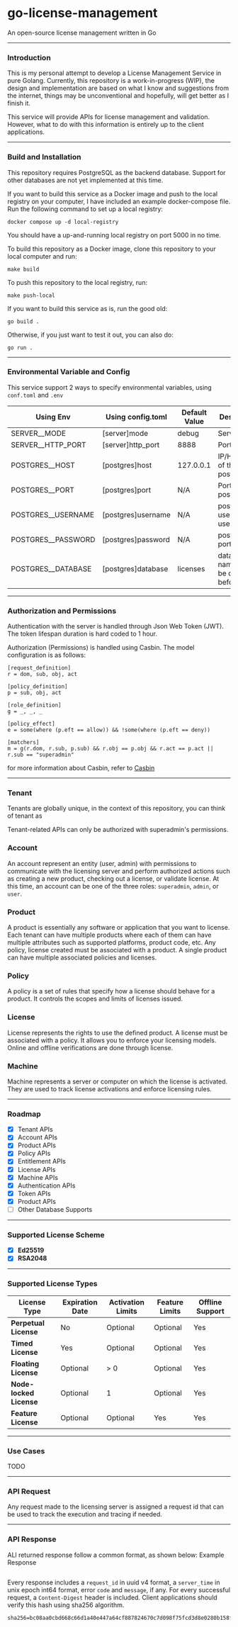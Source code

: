 # go-license-management
An open-source license management written in Go 

---
### Introduction
This is my personal attempt to develop a License Management Service in pure Golang.
Currently, this repository is a work-in-progress (WIP), the design and implementation are based on what I know and suggestions from the internet,
things may be unconventional and hopefully, will get better as I finish it.

This service will provide APIs for license management and validation. 
However, what to do with this information is entirely up to the client applications.

---
### Build and Installation
This repository requires PostgreSQL as the backend database. 
Support for other databases are not yet implemented at this time.

If you want to build this service as a Docker image and push to the local registry on your computer,
I have included an example docker-compose file. Run the following command to set up a local registry:
```shell
docker compose up -d local-registry
```
You should have a up-and-running local registry on port 5000 in no time.

To build this repository as a Docker image, clone this repository to your local computer and run:
```shell
make build
```

To push this repository to the local registry, run:
```shell
make push-local
```

If you want to build this service as is, run the good old:
```shell
go build .
```

Otherwise, if you just want to test it out, you can also do:
```shell
go run .
```

---
### Environmental Variable and Config

This service support 2 ways to specify environmental variables, using ```conf.toml``` and ```.env```

| Using Env          | Using config.toml  | Default Value  | Description                               |
|--------------------|--------------------|----------------|-------------------------------------------|
| SERVER__MODE       | [server]mode       | debug          | Server mode                               |
| SERVER__HTTP_PORT  | [server]http_port  | 8888           | Port to listen                            |
| POSTGRES__HOST     | [postgres]host     | 127.0.0.1      | IP/Hostname of the postgres db            |
| POSTGRES__PORT     | [postgres]port     | N/A            | Port of the postgres db                   |
| POSTGRES__USERNAME | [postgres]username | N/A            | postgres username to use                  |
| POSTGRES__PASSWORD | [postgres]password | N/A            | postgres port to use                      |
| POSTGRES__DATABASE | [postgres]database | licenses       | database name, must be created beforehand |

---
### Authorization and Permissions
Authentication with the server is handled through Json Web Token (JWT). The token lifespan duration is hard coded to 1 hour.

Authorization (Permissions) is handled using Casbin. The model configuration is as follows:
```text
[request_definition]
r = dom, sub, obj, act

[policy_definition]
p = sub, obj, act

[role_definition]
g = _, _, _

[policy_effect]
e = some(where (p.eft == allow)) && !some(where (p.eft == deny))

[matchers]
m = g(r.dom, r.sub, p.sub) && r.obj == p.obj && r.act == p.act || r.sub == "superadmin"
```

for more information about Casbin, refer to [Casbin](https://casbin.org/docs/overview/)

---
### Tenant
Tenants are globally unique, in the context of this repository, 
you can think of tenant as 

Tenant-related APIs can only be authorized with superadmin's permissions.


### Account
An account represent an entity (user, admin) with permissions to communicate with the licensing server
and perform authorized actions such as creating a new product, checking out a license, or validate license.
At this time, an account can be one of the three roles: ```superadmin```, ```admin```, or ```user```.


### Product
A product is essentially any software or application that you want to license.
Each tenant can have multiple products where each of them can have multiple attributes 
such as supported platforms, product code, etc. Any policy, license created must 
be associated with a product. A single product can have multiple associated policies and licenses.

### Policy
A policy is a set of rules that specify how a license should behave for a product. 
It controls the scopes and limits of licenses issued.

### License
License represents the rights to use the defined product. A license must be associated with a policy.
It allows you to enforce your licensing models. Online and offline verifications are done through license.

### Machine
Machine represents a server or computer on which the license is activated. 
They are used to track license activations and enforce licensing rules.

---
### Roadmap
- [x] Tenant APIs
- [x] Account APIs
- [x] Product APIs
- [x] Policy APIs
- [x] Entitlement APIs
- [x] License APIs
- [x] Machine APIs
- [x] Authentication APIs
- [x] Token APIs
- [x] Product APIs
- [ ] Other Database Supports

---
### Supported License Scheme
*  [x] **Ed25519**
*  [x] **RSA2048**

---
### Supported License Types
| License Type            | Expiration Date | Activation Limits | Feature Limits | Offline Support |
|-------------------------|-----------------|-------------------|----------------|-----------------|
| **Perpetual License**   | No              | Optional          | Optional       | Yes             |
| **Timed License**       | Yes             | Optional          | Optional       | Yes             |
| **Floating License**    | Optional        | > 0               | Optional       | Yes             |
| **Node-locked License** | Optional        | 1                 | Optional       | Yes             |
| **Feature License**     | Optional        | Optional          | Yes            | Yes             |

---
### Use Cases
TODO

---
### API Request
Any request made to the licensing server is assigned a request id that can be used to track the execution
and tracing if needed.

---
### API Response

ALl returned response follow a common format, as shown below:
Example Response
```json

```
Every response includes a ```request_id``` in uuid v4 format, a ```server_time``` in unix epoch int64 format, 
error ```code``` and ```message```, if any. For every successful request, a ```Content-Digest``` header is included. Client applications should verify this 
hash using sha256 algorithm.
```text
sha256=bc08aa0cbd668c66d1a40e447a64cf887824670c7d098f75fcd3d8e0280b158f
```








